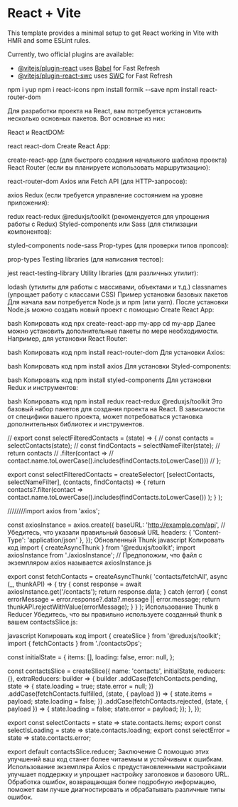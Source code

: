 # React + Vite

This template provides a minimal setup to get React working in Vite with HMR and some ESLint rules.

Currently, two official plugins are available:

- [@vitejs/plugin-react](https://github.com/vitejs/vite-plugin-react/blob/main/packages/plugin-react/README.md) uses [Babel](https://babeljs.io/) for Fast Refresh
- [@vitejs/plugin-react-swc](https://github.com/vitejs/vite-plugin-react-swc) uses [SWC](https://swc.rs/) for Fast Refresh


npm i yup
npm i react-icons
npm install formik --save
npm install react-router-dom

Для разработки проекта на React, вам потребуется установить несколько основных пакетов. Вот основные из них:

React и ReactDOM:

react
react-dom
Create React App:

create-react-app (для быстрого создания начального шаблона проекта)
React Router (если вы планируете использовать маршрутизацию):

react-router-dom
Axios или Fetch API (для HTTP-запросов):

axios
Redux (если требуется управление состоянием на уровне приложения):

redux
react-redux
@reduxjs/toolkit (рекомендуется для упрощения работы с Redux)
Styled-components или Sass (для стилизации компонентов):

styled-components
node-sass
Prop-types (для проверки типов пропсов):

prop-types
Testing libraries (для написания тестов):

jest
react-testing-library
Utility libraries (для различных утилит):

lodash (утилиты для работы с массивами, объектами и т.д.)
classnames (упрощает работу с классами CSS)
Пример установки базовых пакетов
Для начала вам потребуется Node.js и npm (или yarn). После установки Node.js можно создать новый проект с помощью Create React App:

bash
Копировать код
npx create-react-app my-app
cd my-app
Далее можно установить дополнительные пакеты по мере необходимости. Например, для установки React Router:

bash
Копировать код
npm install react-router-dom
Для установки Axios:

bash
Копировать код
npm install axios
Для установки Styled-components:

bash
Копировать код
npm install styled-components
Для установки Redux и инструментов:

bash
Копировать код
npm install redux react-redux @reduxjs/toolkit
Это базовый набор пакетов для создания проекта на React. В зависимости от специфики вашего проекта, может потребоваться установка дополнительных библиотек и инструментов.

// export const selectFilteredContacts = (state) => {
//   const contacts = selectContacts(state);
//   const findContacts = selectNameFilter(state);
//   return contacts
//     .filter(contact =>
//       contact.name.toLowerCase().includes(findContacts.toLowerCase()))
// };

export const selectFilteredContacts = createSelector(
  [selectContacts, selectNameFilter],
  (contacts, findContacts) => {
    return contacts?.filter(contact =>
      contact.name.toLowerCase().includes(findContacts.toLowerCase())
    );
  }
);

////////import axios from 'axios';

const axiosInstance = axios.create({
  baseURL: 'http://example.com/api', // Убедитесь, что указали правильный базовый URL
  headers: { 'Content-Type': 'application/json' },
});
Обновленный Thunk
javascript
Копировать код
import { createAsyncThunk } from '@reduxjs/toolkit';
import axiosInstance from './axiosInstance'; // Предположим, что файл с экземпляром axios называется axiosInstance.js

export const fetchContacts = createAsyncThunk(
  'contacts/fetchAll',
  async (_, thunkAPI) => {
    try {
      const response = await axiosInstance.get('/contacts');
      return response.data;
    } catch (error) {
      const errorMessage = error.response?.data?.message || error.message;
      return thunkAPI.rejectWithValue(errorMessage);
    }
  }
);
Использование Thunk в Reducer
Убедитесь, что вы правильно используете созданный thunk в вашем contactsSlice.js:

javascript
Копировать код
import { createSlice } from '@reduxjs/toolkit';
import { fetchContacts } from './contactsOps';

const initialState = {
  items: [],
  loading: false,
  error: null,
};

const contactsSlice = createSlice({
  name: 'contacts',
  initialState,
  reducers: {},
  extraReducers: builder => {
    builder
      .addCase(fetchContacts.pending, state => {
        state.loading = true;
        state.error = null;
      })
      .addCase(fetchContacts.fulfilled, (state, { payload }) => {
        state.items = payload;
        state.loading = false;
      })
      .addCase(fetchContacts.rejected, (state, { payload }) => {
        state.loading = false;
        state.error = payload;
      });
  },
});

export const selectContacts = state => state.contacts.items;
export const selectIsLoading = state => state.contacts.loading;
export const selectError = state => state.contacts.error;

export default contactsSlice.reducer;
Заключение
С помощью этих улучшений ваш код станет более читаемым и устойчивым к ошибкам. Использование экземпляра Axios с предустановленными настройками улучшает поддержку и упрощает настройку заголовков и базового URL. Обработка ошибок, возвращающая более подробную информацию, поможет вам лучше диагностировать и обрабатывать различные типы ошибок.








